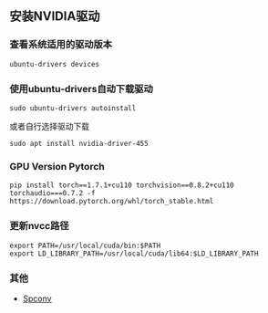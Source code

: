 ## 安装NVIDIA驱动

### **查看系统适用的驱动版本**
```
ubuntu-drivers devices
```

### **使用ubuntu-drivers自动下载驱动**
```
sudo ubuntu-drivers autoinstall
```
或者自行选择驱动下载
```
sudo apt install nvidia-driver-455
```

### **GPU Version Pytorch**
```
pip install torch==1.7.1+cu110 torchvision==0.8.2+cu110 torchaudio===0.7.2 -f https://download.pytorch.org/whl/torch_stable.html
```

### **更新nvcc路径**
```
export PATH=/usr/local/cuda/bin:$PATH
export LD_LIBRARY_PATH=/usr/local/cuda/lib64:$LD_LIBRARY_PATH
```

### **其他**
- [Spconv](Spconv_README.md)